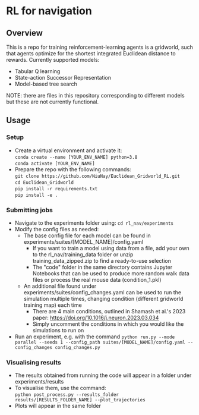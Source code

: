 # RL for navigation

## Overview
This is a repo for training reinforcement-learning agents is a gridworld, such that agents optimize for the shortest integrated Euclidean distance to rewards. Currently supported models:
- Tabular Q learning
- State-action Successor Representation
- Model-based tree search

NOTE: there are files in this repository corresponding to different models but these are not currently functional.

## Usage
### Setup
- Create a virtual environment and activate it:\
```conda create --name [YOUR_ENV_NAME] python=3.8```\
```conda activate [YOUR_ENV_NAME]```
- Prepare the repo with the following commands:\
```git clone https://github.com/NiuNay/Euclidean_Gridworld_RL.git```\
```cd Euclidean_Gridworld```\
```pip install -r requirements.txt```\
```pip install -e .```

### Submitting jobs
- Navigate to the experiments folder using: ```cd rl_nav/experiments```
- Modify the config files as needed:
  - The base config file for each model can be found in experiments/suites/\[MODEL_NAME]/config.yaml
    - If you want to train a model using data from a file, add your own to the rl_nav/training_data folder or unzip training_data_zipped.zip to find a ready-to-use selection
    - The "code" folder in the same directory contains Jupyter Notebooks that can be used to produce more random walk data files or process the real mouse data (condition_1.pkl) 
  - An additional file found under experiments/suites/config_changes.yaml can be used to run the simulation multiple times, changing condition (different gridworld training map) each time
    - There are 4 main conditions, outlined in Shamash et al.'s 2023 paper: https://doi.org/10.1016/j.neuron.2023.03.034
    - Simply uncomment the conditions in which you would like the simulations to run on
- Run an experiment, e.g. with the command ```python run.py --mode parallel --seeds 1 --config_path suites/[MODEL_NAME]/config.yaml --config_changes config_changes.py```


### Visualising results
- The results obtained from running the code will appear in a folder under experiments/results
- To visualise them, use the command:\
```python post_process.py --results_folder results/[RESULTS_FOLDER_NAME] --plot_trajectories```
- Plots will appear in the same folder
